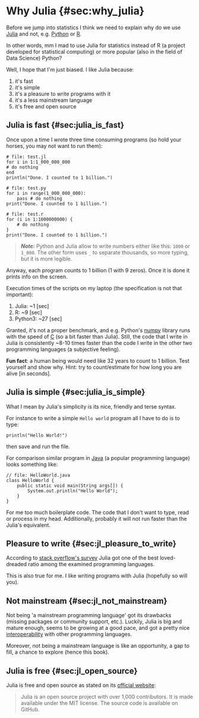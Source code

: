 # Why Julia {#sec:why_julia}

Before we jump into statistics I think we need to explain why do we use [Julia](https://julialang.org/) and not, e.g. [Python](https://www.python.org/) or [R](https://www.r-project.org/).

In other words, mm I mad to use Julia for statistics instead of R (a project developed for statistical computing) or more popular (also in the field of Data Science) Python?

Well, I hope that I'm just biased. I like Julia because:

1. it's fast
2. it's simple
3. it's a pleasure to write programs with it
4. it's a less mainstream language
5. it's free and open source

## Julia is fast {#sec:julia_is_fast}

Once upon a time I wrote three time consuming programs (so hold your horses, you may not want to run them):

```
# file: test.jl
for i in 1:1_000_000_000
# do nothing
end
println("Done. I counted to 1 billion.")
```

```
# file: test.py
for i in range(1_000_000_000):
    pass # do nothing
print("Done. I counted to 1 billion.")
```

```
# file: test.r
for (i in 1:1000000000) {
	# do nothing
}
print("Done. I counted to 1 billion.")
```

> **_Note:_** Python and Julia allow to write numbers either like this: `1000` or `1_000`. The other form uses `_` to separate thousands, so more typing, but it is more legible.

Anyway, each program counts to 1 billion (1 with 9 zeros). Once it is done it prints info on the screen.


Execution times of the scripts on my laptop (the specification is not that important):

1. Julia: ~1 [sec]
2. R: ~9 [sec]
3. Python3: ~27 [sec]

Granted, it's not a proper benchmark, and e.g. Python's [numpy](https://github.com/numpy/numpy) library runs with the speed of [C](https://en.wikipedia.org/wiki/C_(programming_language)) (so a bit faster than Julia). Still, the code that I write in Julia is consistently ~8-10 times faster than the code I write in the other two programming languages (a subjective feeling).

**Fun fact**: a human being would need like 32 years to count to 1 billion.
Test yourself and show why. Hint: try to count/estimate for how long you are alive [in seconds].

## Julia is simple {#sec:julia_is_simple}

What I mean by Julia's simplicity is its nice, friendly and terse syntax.

For instance to write a simple `Hello world` program all I have to do is to type:

```
println("Hello World!")
```

then save and run the file.

For comparison similar program in [Java](https://en.wikipedia.org/wiki/Java_(programming_language)) (a popular programming language) looks something like:

```
// file: HelloWorld.java
class HelloWorld {
    public static void main(String args[]) {
        System.out.println("Hello World");
    }
}
```

For me too much boilerplate code. The code that I don't want to type, read or process in my head. Additionally, probably it will not run faster than the Julia's equivalent.

## Pleasure to write {#sec:jl_pleasure_to_write}

According to [stack overflow's survey](https://survey.stackoverflow.co/2022/#section-most-loved-dreaded-and-wanted-programming-scripting-and-markup-languages) Julia got one of the best loved-dreaded ratio among the examined programming languages.

This is also true for me. I like writing programs with Julia (hopefully so will you).

## Not mainstream {#sec:jl_not_mainstream}

Not being 'a mainstream programming language' got its drawbacks (missing packages or community support, etc.). Luckily, Julia is big and mature enough, seems to be growing at a good pace, and got a pretty nice [interoperability](https://forem.julialang.org/ifihan/interoperability-in-julia-1m26) with other programming languages.

Moreover, not being a mainstream language is like an opportunity, a gap to fill, a chance to explore (hence this book).

## Julia is free {#sec:jl_open_source}

Julia is free and open source as stated on its [official website](https://julialang.org/):

> Julia is an open source project with over 1,000 contributors. It is made available under the MIT license. The source code is available on GitHub.
